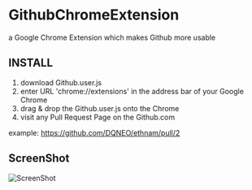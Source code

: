 # GithubChromeExtension
a Google Chrome Extension which makes Github more usable

## INSTALL
1. download Github.user.js
2. enter URL 'chrome://extensions' in the address bar of your Google Chrome
3. drag & drop the Github.user.js onto the Chrome
4. visit any Pull Request Page on the Github.com

example: https://github.com/DQNEO/ethnam/pull/2

## ScreenShot

![ScreenShot](https://raw.github.com/DQNEO/GithubChromeExtension/master/GithubExtensionCapture.png)

